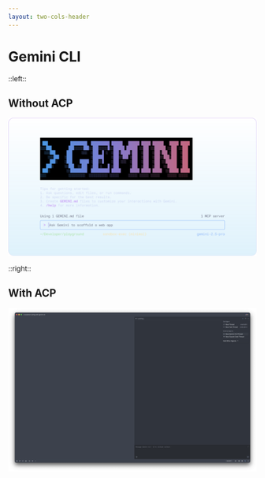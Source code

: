 ```yaml
---
layout: two-cols-header
---
```


# Gemini CLI

::left::

## Without ACP

![Gemini CLI](/assets/gemini-cli-home.svg)

::right::

## With ACP

![Zed ACP](/assets/acp-zed.png)
